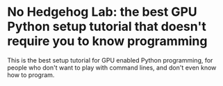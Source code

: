 # No Hedgehog Lab: the best GPU Python setup tutorial that doesn't require you to know programming
This is the best setup tutorial for GPU enabled Python programming, for people who don't want to play with command lines, and don't even know how to program.
